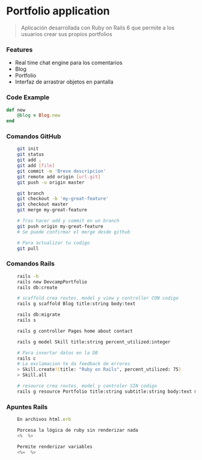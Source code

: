 # Portfolio application

> Aplicación desarrollada con Ruby on Rails 6 que permite a los usuarios crear sus propios portfolios

### Features

- Real time chat engine para los comentarios
- Blog
- Portfolio
- Interfaz de arrastrar objetos en pantalla

### Code Example

```ruby
def new
    @blog = Blog.new
end
```
### Comandos GitHub

```bash
    git init
    git status
    git add .
    git add [file]
    git commit -m 'Breve descripcion'
    git remote add origin [url.git]
    git push -u origin master

    git branch
    git checkout -b 'my-great-feature'
    git checkout master
    git merge my-great-feature

    # Tras hacer add y commit en un branch
    git push origin my-great-feature
    # Se puede confirmar el merge desde github

    # Para actualizar tu codigo
    git pull
```
### Comandos Rails

```bash
    rails -h
    rails new DevcampPortfolio
    rails db:create

    # scaffold crea routes, model y view y controller CON codigo
    rails g scaffold Blog title:string body:text

    rails db:migrate
    rails s

    rails g controller Pages home about contact

    rails g model Skill title:string percent_utilized:integer

    # Para insertar datos en la DB
    rails c
    # La exclamacion te da feedback de errores
    > Skill.create!(title: "Ruby on Rails", percent_utilized: 75)
    > Skill.all

    # resource crea routes, model y controler SIN codigo
    rails g resource Portfolio title:string subtitle:string body:text main_image:text

```

### Apuntes Rails

```js
    En archivos html.erb

    Porcesa la lógica de ruby sin renderizar nada
    <%  %>

    Permite renderizar variables
    <%=  %>

